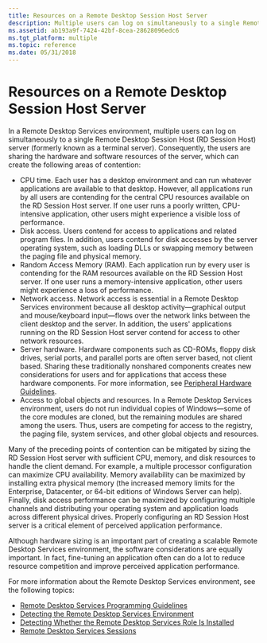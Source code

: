 ```yaml
---
title: Resources on a Remote Desktop Session Host Server
description: Multiple users can log on simultaneously to a single Remote Desktop Session Host (RD Session Host) server, sharing the hardware and software resources of the server.
ms.assetid: ab193a9f-7424-42bf-8cea-28628096edc6
ms.tgt_platform: multiple
ms.topic: reference
ms.date: 05/31/2018
---
```


# Resources on a Remote Desktop Session Host Server

In a Remote Desktop Services environment, multiple users can log on simultaneously to a single Remote Desktop Session Host (RD Session Host) server (formerly known as a terminal server). Consequently, the users are sharing the hardware and software resources of the server, which can create the following areas of contention:

-   CPU time. Each user has a desktop environment and can run whatever applications are available to that desktop. However, all applications run by all users are contending for the central CPU resources available on the RD Session Host server. If one user runs a poorly written, CPU-intensive application, other users might experience a visible loss of performance.
-   Disk access. Users contend for access to applications and related program files. In addition, users contend for disk accesses by the server operating system, such as loading DLLs or swapping memory between the paging file and physical memory.
-   Random Access Memory (RAM). Each application run by every user is contending for the RAM resources available on the RD Session Host server. If one user runs a memory-intensive application, other users might experience a loss of performance.
-   Network access. Network access is essential in a Remote Desktop Services environment because all desktop activity—graphical output and mouse/keyboard input—flows over the network links between the client desktop and the server. In addition, the users' applications running on the RD Session Host server contend for access to other network resources.
-   Server hardware. Hardware components such as CD-ROMs, floppy disk drives, serial ports, and parallel ports are often server based, not client based. Sharing these traditionally nonshared components creates new considerations for users and for applications that access these hardware components. For more information, see [Peripheral Hardware Guidelines](peripheral-hardware-guidelines.md).
-   Access to global objects and resources. In a Remote Desktop Services environment, users do not run individual copies of Windows—some of the core modules are cloned, but the remaining modules are shared among the users. Thus, users are competing for access to the registry, the paging file, system services, and other global objects and resources.

Many of the preceding points of contention can be mitigated by sizing the RD Session Host server with sufficient CPU, memory, and disk resources to handle the client demand. For example, a multiple processor configuration can maximize CPU availability. Memory availability can be maximized by installing extra physical memory (the increased memory limits for the Enterprise, Datacenter, or 64-bit editions of Windows Server can help). Finally, disk access performance can be maximized by configuring multiple channels and distributing your operating system and application loads across different physical drives. Properly configuring an RD Session Host server is a critical element of perceived application performance.

Although hardware sizing is an important part of creating a scalable Remote Desktop Services environment, the software considerations are equally important. In fact, fine-tuning an application often can do a lot to reduce resource competition and improve perceived application performance.

For more information about the Remote Desktop Services environment, see the following topics:

-   [Remote Desktop Services Programming Guidelines](terminal-services-programming-guidelines.md)
-   [Detecting the Remote Desktop Services Environment](detecting-the-terminal-services-environment.md)
-   [Detecting Whether the Remote Desktop Services Role Is Installed](detecting-whether-terminal-services-is-installed.md)
-   [Remote Desktop Services Sessions](terminal-services-sessions.md)

 

 




